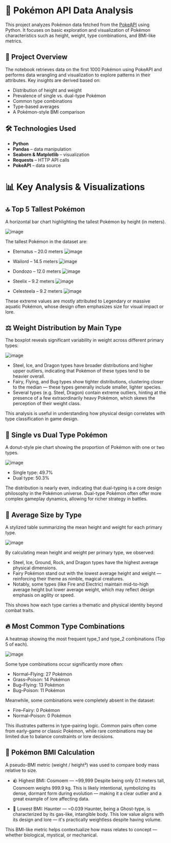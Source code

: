 # 🧬 Pokémon API Data Analysis

This project analyzes Pokémon data fetched from the [PokeAPI](https://pokeapi.co/) using Python. It focuses on basic exploration and visualization of Pokémon characteristics such as height, weight, type combinations, and BMI-like metrics.

## 🚀 Project Overview

The notebook retrieves data on the first 1000 Pokémon using PokeAPI and performs data wrangling and visualization to explore patterns in their attributes. Key insights are derived based on:

- Distribution of height and weight
- Prevalence of single vs. dual-type Pokémon
- Common type combinations
- Type-based averages
- A Pokémon-style BMI comparison

## 🛠️ Technologies Used

- **Python**
- **Pandas** – data manipulation
- **Seaborn & Matplotlib** – visualization
- **Requests** – HTTP API calls
- **PokeAPI** – data source

# 📊 Key Analysis & Visualizations

## 🔝 Top 5 Tallest Pokémon
A horizontal bar chart highlighting the tallest Pokémon by height (in meters).

![image](https://github.com/user-attachments/assets/ddb02011-fb52-4847-a43b-6a5a373ba48f)


The tallest Pokémon in the dataset are:

- Eternatus – 20.0 meters
![image](https://github.com/user-attachments/assets/ce3cc826-d277-4182-b6ea-28886426d3a5)

- Wailord – 14.5 meters
![image](https://github.com/user-attachments/assets/e3420af0-ff6a-447d-bfc6-2c0670701f79)

- Dondozo – 12.0 meters
![image](https://github.com/user-attachments/assets/4690023e-91f2-45eb-9487-4260ede893c6)

- Steelix – 9.2 meters
![image](https://github.com/user-attachments/assets/32bf7418-afef-464d-b6a6-18e46273db2f)

- Celesteela – 9.2 meters
![image](https://github.com/user-attachments/assets/a8fc5df0-4883-4e7c-9c21-a26940cbbd04)

These extreme values are mostly attributed to Legendary or massive aquatic Pokémon, whose design often emphasizes size for visual impact or lore.

## ⚖️ Weight Distribution by Main Type

The boxplot reveals significant variability in weight across different primary types:

![image](https://github.com/user-attachments/assets/db22b9c7-ad44-402e-98d5-0eb936a88765)


- Steel, Ice, and Dragon types have broader distributions and higher upper outliers, indicating that Pokémon of these types tend to be heavier overall.
- Fairy, Flying, and Bug types show tighter distributions, clustering closer to the median — these types generally include smaller, lighter species.
- Several types (e.g. Steel, Dragon) contain extreme outliers, hinting at the presence of a few extraordinarily heavy Pokémon, which skews the perception of their weight class.

This analysis is useful in understanding how physical design correlates with type classification in game design.

## 🔁 Single vs Dual Type Pokémon
A donut-style pie chart showing the proportion of Pokémon with one or two types.

![image](https://github.com/user-attachments/assets/d62f947e-b836-4fe7-8fbe-9950da1643d1)


- Single type: 49.7%
- Dual type: 50.3%

The distribution is nearly even, indicating that dual-typing is a core design philosophy in the Pokémon universe. Dual-type Pokémon often offer more complex gameplay dynamics, allowing for richer strategy in battles.

## 📐 Average Size by Type

A stylized table summarizing the mean height and weight for each primary type.

![image](https://github.com/user-attachments/assets/ad1e7db2-2e21-4a97-a520-720205ecb3b7)


By calculating mean height and weight per primary type, we observed:

- Steel, Ice, Ground, Rock, and Dragon types have the highest average physical dimensions.
- Fairy Pokémon stand out with the lowest average height and weight — reinforcing their theme as nimble, magical creatures.
- Notably, some types (like Fire and Electric) maintain mid-to-high average height but lower average weight, which may reflect design emphasis on agility or speed.

This shows how each type carries a thematic and physical identity beyond combat traits.

## 🔥 Most Common Type Combinations
A heatmap showing the most frequent type_1 and type_2 combinations (Top 5 of each).

![image](https://github.com/user-attachments/assets/044fc641-0563-4aa5-9063-bd365b38cbb4)


Some type combinations occur significantly more often:

- Normal–Flying: 27 Pokémon
- Grass–Poison: 14 Pokémon
- Bug–Flying: 13 Pokémon
- Bug–Poison: 11 Pokémon

Meanwhile, some combinations were completely absent in the dataset:
- Fire–Fairy: 0 Pokémon
- Normal–Poison: 0 Pokémon

This illustrates patterns in type-pairing logic. Common pairs often come from early-game or classic Pokémon, while rare combinations may be limited due to balance constraints or lore decisions.

## 🧮 Pokémon BMI Calculation
A pseudo-BMI metric (weight / height²) was used to compare body mass relative to size.

- 🪨 Highest BMI: Cosmoem — ~99,999
Despite being only 0.1 meters tall, Cosmoem weighs 999.9 kg. This is likely intentional, symbolizing its dense, dormant form during evolution — making it a clear outlier and a great example of lore affecting data.

- 👻 Lowest BMI: Haunter — ~0.039
Haunter, being a Ghost-type, is characterized by its gas-like, intangible body. This low value aligns with its design and lore — it's practically weightless despite having volume.

This BMI-like metric helps contextualize how mass relates to concept — whether biological, mystical, or mechanical.


